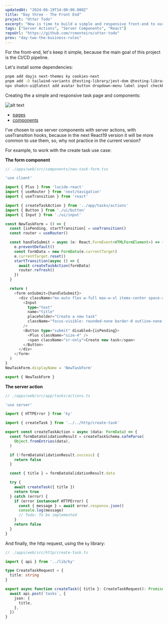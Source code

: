```yaml
---
updatedAt: "2024-06-19T14:00:00.000Z"
title: "Day three - The Front End"
project: "Utter Todo"
excerpt: "Now is time to build a simple and responsive front-end to our Todo App."
tags: ["Server Actions", "Server Components", "React"]
repoUrl: "https://github.com/rcmonteiro/utter-todo"
prev: "day-two-the-business-rules"
---
```


For the front-end, let's keep it simple, because the main goal of this project is the CI/CD pipeline.

Let's install some dependencies:

```bash
pnpm add dayjs next-themes ky cookies-next
pnpm add -D tailwind-variants @testing-library/jest-dom @testing-library/react @testing-library/user-event happy-dom @playwright/test @types/react @vitejs/plugin-react @faker-js/faker @next/eslint-plugin-next
npx shadcn-ui@latest add avatar button dropdown-menu label input checkbox separator
```

Creating the a simple and responsive task page and components:

![alt text](/posts/front-end.png)

- [pages](https://github.com/rcmonteiro/utter-todo/blob/main/apps/web/src/app)
- [components](https://github.com/rcmonteiro/utter-todo/blob/main/apps/web/src/components)

I've chosen to use server components with server actions, with useTransition hooks, because in the next React19 version it will be more common to use them, so, why not practice in the current version?

For example, to work with the create task use case:

**The form component**

```typescript
// ./apps/web/src/components/new-task-form.tsx

'use client'

import { Plus } from 'lucide-react'
import { useRouter } from 'next/navigation'
import { useTransition } from 'react'

import { createTaskAction } from '../app/tasks/actions'
import { Button } from './ui/button'
import { Input } from './ui/input'

const NewTaskForm = () => {
  const [isPending, startTransition] = useTransition()
  const router = useRouter()

  const handleSubmit = async (e: React.FormEvent<HTMLFormElement>) => {
    e.preventDefault()
    const formData = new FormData(e.currentTarget)
    e.currentTarget.reset()
    startTransition(async () => {
      await createTaskAction(formData)
      router.refresh()
    })
  }

  return (
    <form onSubmit={handleSubmit}>
      <div className="mx-auto flex w-full max-w-xl items-center space-x-2 rounded-lg border-2 border-muted p-4 has-[:focus-visible]:ring-2">
        <Input
          type="text"
          name="title"
          placeholder="Create a new task"
          className="focus-visible: rounded-none border-0 outline-none focus-visible:ring-0"
        />
        <Button type="submit" disabled={isPending}>
          <Plus className="size-4" />
          <span className="sr-only">Create new task</span>
        </Button>
      </div>
    </form>
  )
}
NewTaskForm.displayName = 'NewTaskForm'

export { NewTaskForm }
```

**The server action**

```typescript
// ./apps/web/src/app/tasks/actions.ts

'use server'

import { HTTPError } from 'ky'

import { createTask } from '../../http/create-task'

export const createTaskAction = async (data: FormData) => {
  const formDataValidationResult = createTaskSchema.safeParse(
    Object.fromEntries(data),
  )

  if (!formDataValidationResult.success) {
    return false
  }

  const { title } = formDataValidationResult.data

  try {
    await createTask({ title })
    return true
  } catch (error) {
    if (error instanceof HTTPError) {
      const { message } = await error.response.json()
      console.log(message)
      // Todo: To be implemented
    }
    return false
  }
}
```
And finally, the http request, using the `ky` library:

```typescript
// ./apps/web/src/http/create-task.ts

import { api } from '../lib/ky'

type CreateTaskRequest = {
  title: string
}

export async function createTask({ title }: CreateTaskRequest): Promise<void> {
  await api.post(`tasks`, {
    json: {
      title,
    },
  })
}
```
